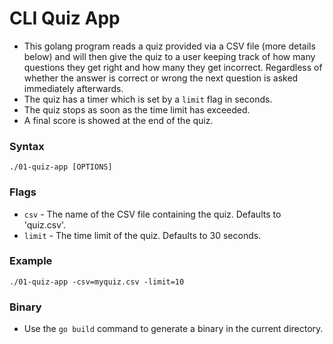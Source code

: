 # CLI Quiz App

- This golang program reads a quiz provided via a CSV file (more details below) and will then give the quiz to a user keeping track of how many questions they get right and how many they get incorrect. Regardless of whether the answer is correct or wrong the next question is asked immediately afterwards.
- The quiz has a timer which is set by a ```limit``` flag in seconds.
- The quiz stops as soon as the time limit has exceeded.
- A final score is showed at the end of the quiz.

### Syntax

```
./01-quiz-app [OPTIONS]

```

### Flags

- ```csv``` - The name of the CSV file containing the quiz. Defaults to 'quiz.csv'.
- ```limit``` - The time limit of the quiz. Defaults to 30 seconds.


### Example

```
./01-quiz-app -csv=myquiz.csv -limit=10

```

### Binary

- Use the ```go build``` command to generate a binary in the current directory.

